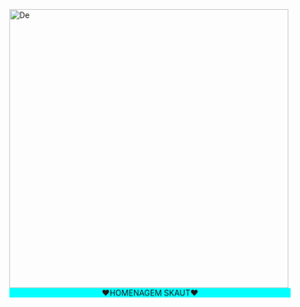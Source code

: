 <!DOCTYPE html>
<html lang="pt-br">
<head>
    <meta charset="UTF-8">
    <meta http-equiv="X-UA-Compatible" content="IE=edge">
    <meta name="viewport" content="width=device-width, initial-scale=1.0">
    <title>Documento</title>
</head>
<body>
    <a href="https://microonda.github.io/sites/%22%3E" ><img title="De" src="https://media.tenor.com/QF1VjLYFpzMAAAAd/dota-dota2.gif" width="500" height="500"></a>
  <br> 
    <p style="display: block; margin: auto; text-align: center; background-color: aqua;">❤HOMENAGEM SKAUT❤</p>
</body>
</html>
